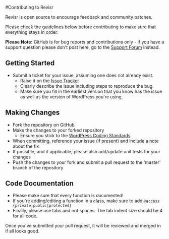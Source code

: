#Contributing to Revisr

Revisr is open source to encourage feedback and community patches.

Please check the guidelines below before contributing to make sure that everything stays in order.

__Please Note:__ GitHub is for bug reports and contributions only - if you have a support question please don't post here, go to the [Support Forum](https://wordpress.org/support/plugin/revisr) instead.

## Getting Started

* Submit a ticket for your issue, assuming one does not already exist.
  * Raise it on the [Issue Tracker](https://github.com/expandedfronts/revisr/issues)
  * Clearly describe the issue including steps to reproduce the bug.
  * Make sure you fill in the earliest version that you know has the issue as well as the version of WordPress you're using.

## Making Changes

* Fork the repository on GitHub
* Make the changes to your forked repository
  * Ensure you stick to the [WordPress Coding Standards](https://codex.wordpress.org/WordPress_Coding_Standards)
* When committing, reference your issue (if present) and include a note about the fix
* If possible, and if applicable, please also add/update unit tests for your changes
* Push the changes to your fork and submit a pull request to the 'master' branch of the repository

## Code Documentation

* Please make sure that every function is documented!
* If you're adding/editing a function in a class, make sure to add `@access {private|public|protected}`
* Finally, please use tabs and not spaces. The tab indent size should be 4 for all code.

Once you've submitted your pull request, it will be reviewed and merged in if all looks good.

